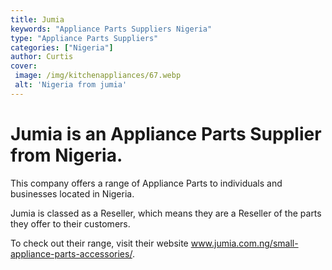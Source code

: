 ```yaml
---
title: Jumia
keywords: "Appliance Parts Suppliers Nigeria"
type: "Appliance Parts Suppliers"
categories: ["Nigeria"]
author: Curtis
cover:
 image: /img/kitchenappliances/67.webp
 alt: 'Nigeria from jumia'
---
```


# Jumia is an Appliance Parts Supplier from Nigeria.

This company offers a range of Appliance Parts to individuals and businesses located in Nigeria.

Jumia is classed as a Reseller, which means they are a Reseller of the parts they offer to their customers.

To check out their range, visit their website www.jumia.com.ng/small-appliance-parts-accessories/.
